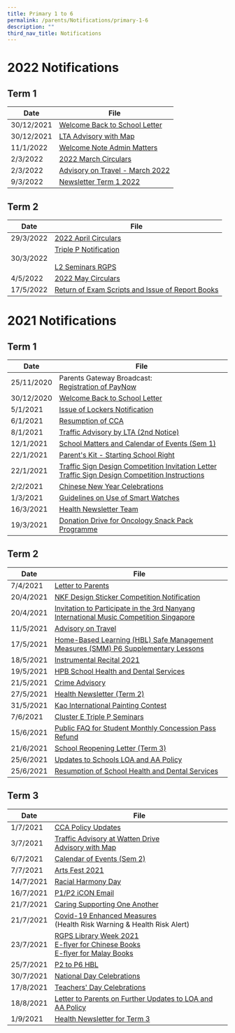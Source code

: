 ```yaml
---
title: Primary 1 to 6
permalink: /parents/Notifications/primary-1-6
description: ""
third_nav_title: Notifications
---
```

# 2022 Notifications
## Term 1


| Date | File | 
| -------- | -------- |
| 30/12/2021     | [Welcome Back to School Letter](https://rafflesgirlspri.moe.edu.sg/qql/slot/u451/Notifications/2022/P1-6/Term%201/RGPS_N22_G_001_Welcome%20back%20to%20school_COEcleared.pdf)  | 
|30/12/2021| [LTA Advisory with Map](https://rafflesgirlspri.moe.edu.sg/qql/slot/u451/Notifications/2022/P1-6/Term%201/LTA%20Advisory%20with%20map_%20Dec%202021.pdf)|
|11/1/2022| [Welcome Note Admin Matters](https://rafflesgirlspri.moe.edu.sg/qql/slot/u451/Notifications/2022/P1-6/Term%201/RGPS_N22_G_002%20Ps%20Welcome%20Note%20%20Admin%20Matters.pdf)|
|2/3/2022| [2022 March Circulars](https://rafflesgirlspri.moe.edu.sg/qql/slot/u451/Notifications/2022/P1-6/Term%201/RGPS_N22_G_007_2022%20MARCH%20CIRCULARS.pdf)|
|2/3/2022| [Advisory on Travel - March 2022](https://rafflesgirlspri.moe.edu.sg/qql/slot/u451/Notifications/2022/P1-6/Term%201/Advisory%20on%20Travel%20-%20March%202022.pdf)|
|9/3/2022| [Newsletter Term 1 2022](https://rafflesgirlspri.moe.edu.sg/qql/slot/u451/Notifications/2022/P1-6/Term%201/Newsletter%20Term%201%202022.pdf)|

## Term 2


| Date | File | 
| -------- | -------- | 
| 29/3/2022   | [2022 April Circulars](https://rafflesgirlspri.moe.edu.sg/qql/slot/u451/Notifications/2022/P1-6/Term%202/RGPS_N22_G_011_Apr%20PG%20all%20levels.pdf) | 
| 30/3/2022| [Triple P Notification](https://rafflesgirlspri.moe.edu.sg/qql/slot/u451/Notifications/2022/P1-6/Term%202/RGPSN22G012_Triple%20P%20Notification.pdf)<br><br> [L2 Seminars RGPS](https://rafflesgirlspri.moe.edu.sg/qql/slot/u451/Notifications/2022/P1-6/Term%202/L2%20Seminars%20RGPS.pdf)|
|4/5/2022| [2022 May Circulars](https://rafflesgirlspri.moe.edu.sg/qql/slot/u451/Notifications/2022/P1-6/Term%202/RGPS_N22_G_013_May%20PG%20all%20levels.pdf)|
|17/5/2022| [Return of Exam Scripts and Issue of Report Books](https://rafflesgirlspri.moe.edu.sg/qql/slot/u451/Notifications/2022/P1-6/Term%202/RGPS_N22G014_Return%20of%20Exam%20Scripts%20%20Issue%20of%20Report%20Books.pdf)|

# 2021 Notifications
## Term 1


| Date | File | 
| -------- | -------- | 
| 25/11/2020   | Parents Gateway Broadcast: <br>[Registration of PayNow](https://rafflesgirlspri.moe.edu.sg/qql/slot/u451/Notifications/2021/P1-6/Term%201/Parents%20Gateway%20Broadcast%20-%20PayNow%20final.docx) |
|30/12/2020| [Welcome Back to School Letter](https://rafflesgirlspri.moe.edu.sg/qql/slot/u451/Notifications/2021/P1-6/Term%201/RGPS_N21_G_001%20Welcome%20Back%20to%20School.pdf)|
|5/1/2021| [Issue of Lockers Notification](https://rafflesgirlspri.moe.edu.sg/qql/slot/u451/Notifications/2021/P1-6/Term%201/RGPS_N20_G_002%20Issue%20of%20Lockers.pdf)|
6/1/2021| [Resumption of CCA](https://rafflesgirlspri.moe.edu.sg/qql/slot/u451/Notifications/2021/P1-6/Term%201/RGPS_N21_G003__%20Resumption%20of%20CCA.pdf)|
|8/1/2021| [Traffic Advisory by LTA (2nd Notice)](https://rafflesgirlspri.moe.edu.sg/qql/slot/u451/Notifications/2021/P1-6/Term%201/Traffic%20Advisory%20by%20LTA%202nd%20notice.pdf)|
|12/1/2021| [School Matters and Calendar of Events (Sem 1)](https://rafflesgirlspri.moe.edu.sg/qql/slot/u451/Notifications/2021/P1-6/Term%201/RGPS_N21_G_08%20School%20matters%20and%20calender%20of%20events%202021%20Semester%201.pdf)|
|22/1/2021| [Parent's Kit - Starting School Right](https://rafflesgirlspri.moe.edu.sg/qql/slot/u451/Notifications/2021/P1-6/Term%201/Parent%20Kit%20-%20Starting%20School%20Right%20Jan%202020.pdf)|
|22/1/2021| [Traffic Sign Design Competition Invitation Letter](https://rafflesgirlspri.moe.edu.sg/qql/slot/u451/Notifications/2021/P1-6/Term%201/RGPS_N21_G010_Traffic%20Sign%20Design%20Competition.pdf) <br> [Traffic  Sign Design Competition Instructions](https://rafflesgirlspri.moe.edu.sg/qql/slot/u451/Notifications/2021/P1-6/Term%201/Traffic%20Sign%20Design%20Competition.pdf)|
|2/2/2021| [Chinese New Year Celebrations](https://rafflesgirlspri.moe.edu.sg/qql/slot/u451/Notifications/2021/P1-6/Term%201/RGPS_N21_G013_Chinese%20New%20Year%20Celebration.pdf)|
|1/3/2021| [Guidelines on Use of Smart Watches](https://rafflesgirlspri.moe.edu.sg/qql/slot/u451/Notifications/2021/P1-6/Term%201/RGPS_N21_G_016%20Guidelines%20on%20Use%20of%20Smart%20Watches.pdf)|
|16/3/2021|[Health Newsletter Team](https://rafflesgirlspri.moe.edu.sg/qql/slot/u451/Notifications/2021/P1-6/Term%201/Health%20Newsletter%20Term%201%202021.pdf)|
19/3/2021|[Donation Drive for Oncology Snack Pack Programme](https://rafflesgirlspri.moe.edu.sg/qql/slot/u451/Notifications/2021/P1-6/Term%201/RGPS_N21_G_017_Donation%20Drive%20for%20Oncology%20Snack%20Pack%20Progamme.pdf)|

## Term 2


| Date |File | 
| -------- | -------- | 
| 7/4/2021   | [Letter to Parents](https://rafflesgirlspri.moe.edu.sg/qql/slot/u451/Notifications/2021/P1-6/Term%202/Letter%20to%20parents%20RGPS.pdf) | 
|20/4/2021| [NKF Design Sticker Competition Notification](https://rafflesgirlspri.moe.edu.sg/qql/slot/u451/Notifications/2021/P1-6/Term%202/RGPS_N21_G_021%20NKF_Sticker_Design_Competition_Notification.pdf)|
20/4/2021| [Invitation to Participate in the 3rd Nanyang International Music Competition Singapore](https://rafflesgirlspri.moe.edu.sg/qql/slot/u451/Notifications/2021/P1-6/Term%202/RGPS_N21_G_022%20Invitation%20to%20Participate%20in%20the%203rd%20Nanyang%20International%20Music%20Competition%20Singapore.pdf)|
|11/5/2021| [Advisory on Travel](https://rafflesgirlspri.moe.edu.sg/qql/slot/u451/Notifications/2021/P1-6/Term%202/Appendix%203%20-%20Advisory%20on%20Travel.pdf)|
|17/5/2021| [Home-Based Learning (HBL) Safe Management Measures (SMM) P6 Supplementary Lessons](https://rafflesgirlspri.moe.edu.sg/qql/slot/u451/Notifications/2021/P1-6/Term%202/RGPS_N21_G028%20Home-Based%20Learning%20HBL%20Safe%20Management%20Measures%20SMM%20P6%20Supplementary%20Lessons.pdf)|
|18/5/2021| [Instrumental Recital 2021](https://rafflesgirlspri.moe.edu.sg/qql/slot/u451/Notifications/2021/P1-6/Term%202/RGPS_N21_G_026_Instrumental%20Recital%202021.pdf)|
|19/5/2021|[HPB School Health and Dental Services](https://rafflesgirlspri.moe.edu.sg/qql/slot/u451/Notifications/2021/P1-6/Term%202/19%20May%202021%20HPB%20School%20Health%20and%20School%20Dental%20Services.pdf)|
|21/5/2021| [Crime Advisory](https://rafflesgirlspri.moe.edu.sg/qql/slot/u451/Notifications/2021/P1-6/Term%202/Jun%202021%20crime%20advisory.pdf)|
|27/5/2021| [Health Newsletter (Term 2)](https://rafflesgirlspri.moe.edu.sg/qql/slot/u451/Notifications/2021/P1-6/Term%202/HEALTH%20NEWSLETTER%20Term%202%202021.pdf)|
|31/5/2021|[Kao International Painting Contest](https://rafflesgirlspri.moe.edu.sg/qql/slot/u451/Notifications/2021/P1-6/Term%202/RGPS_N21_G_029%20Kao%20International%20Painting%20Contest.pdf)|
|7/6/2021|[Cluster E Triple P Seminars](https://rafflesgirlspri.moe.edu.sg/qql/slot/u451/Notifications/2021/P1-6/Term%202/Cluster%20E%20Triple%20P%20Seminars.pdf)|
|15/6/2021| [Public FAQ for Student Monthly Concession Pass Refund](https://rafflesgirlspri.moe.edu.sg/qql/slot/u451/Notifications/2021/P1-6/Term%202/Public%20FAQ%20for%20Student%20Monthly%20Concession%20Pass%20Refund_Final.pdf)|
|21/6/2021|[School Reopening Letter (Term 3)](https://rafflesgirlspri.moe.edu.sg/qql/slot/u451/Notifications/2021/P1-6/Term%202/RGPS_N21_G031_T3%20Sch%20Reopening_21Jun.pdf)|
|25/6/2021| [Updates to Schools LOA and AA Policy](https://rafflesgirlspri.moe.edu.sg/qql/slot/u451/Notifications/2021/P1-6/Term%202/Updates%20to%20Schools%20LOA%20and%20AA%20Policy.pdf)|
|25/6/2021|[Resumption of School Health and Dental Services](https://rafflesgirlspri.moe.edu.sg/qql/slot/u451/Notifications/2021/P1-6/Term%202/RESUMPTION%20OF%20SCHOOL%20HEALTH%20AND%20DENTAL%20SERVICE.pdf)|

## Term 3



| Date | File | 
| -------- | -------- |
| 1/7/2021  | [CCA Policy Updates](https://rafflesgirlspri.moe.edu.sg/qql/slot/u451/Notifications/2021/P1-6/Term%203/RGPS_N21_G_018%20CCA%20Policy%20Updates.pdf) |
|3/7/2021| [Traffic Advisory at Watten Drive](https://rafflesgirlspri.moe.edu.sg/qql/slot/u451/Notifications/2021/P1-6/Term%203/RGPS_N21_G_032%20Traffic%20Advisory%20at%20Watten%20Drive.pdf)<br>[Advisory with Map](https://rafflesgirlspri.moe.edu.sg/qql/slot/u451/Notifications/2021/P1-6/Term%203/RGPS_N21_G_032%20RGPS%20Advisory%20with%20map_%20June%202021.pdf)|
|6/7/2021| [Calendar of Events (Sem 2)](https://rafflesgirlspri.moe.edu.sg/qql/slot/u451/Notifications/2021/P1-6/Term%203/RGPS_N21_G_033%20Calender%20of%20Events%20Sem%202%20-%206%20July.pdf)|
|7/7/2021| [Arts Fest 2021](https://rafflesgirlspri.moe.edu.sg/qql/slot/u451/Notifications/2021/P1-6/Term%203/RGPS_N21_G_034%20Arts%20Fest%202021.pdf)|
|14/7/2021| [Racial Harmony Day](https://rafflesgirlspri.moe.edu.sg/qql/slot/u451/Notifications/2021/P1-6/Term%203/Racial%20Harmony%20Day.pdf)|
|16/7/2021|[P1/P2 iCON Email](https://rafflesgirlspri.moe.edu.sg/qql/slot/u451/Notifications/2021/P1-6/Term%203/P1P2%20iCON%20EMAIL.pdf)|
|21/7/2021| [Caring Supporting One Another](https://rafflesgirlspri.moe.edu.sg/qql/slot/u451/Notifications/2021/P1-6/Term%203/RGPS_N21_G_41%20Caring%20%20Supporting%20One%20Another.pdf)|
|21/7/2021| [Covid-19 Enhanced Measures](https://rafflesgirlspri.moe.edu.sg/qql/slot/u451/Notifications/2021/P1-6/Term%203/RGPS_N21_G_42%20Covid-19%20Enhanced%20Measures%20-%20Health%20Risk%20Warning_Health%20Risk%20Alert.pdf)<br>(Health Risk Warning & Health Risk Alert)|
|23/7/2021|[RGPS Library Week 2021](https://rafflesgirlspri.moe.edu.sg/qql/slot/u451/Notifications/2021/P1-6/Term%203/RGPS_N21_G_040_RGPS%20Library%20Week%202021.pdf)<br>[E-flyer for Chinese Books](https://rafflesgirlspri.moe.edu.sg/qql/slot/u451/Notifications/2021/P1-6/Term%203/E-flyer%20for%20Chinese%20Books.pdf)<br>[E-flyer for Malay Books](https://rafflesgirlspri.moe.edu.sg/qql/slot/u451/Notifications/2021/P1-6/Term%203/E-flyer%20for%20Malay%20Books.pdf)|
|25/7/2021|[P2 to P6 HBL](https://rafflesgirlspri.moe.edu.sg/qql/slot/u451/Notifications/2021/P1-6/Term%203/P2%20to%20P6%20HBL.pdf)|
|30/7/2021|[National Day Celebrations](https://rafflesgirlspri.moe.edu.sg/qql/slot/u451/Notifications/2021/P1-6/Term%203/RGPS_N21_G_44%20National%20Day%20Celebration%202021.pdf)|
|17/8/2021|[Teachers' Day Celebrations](https://rafflesgirlspri.moe.edu.sg/qql/slot/u451/Notifications/2021/P1-6/Term%203/TEACHERS%20DAY%20CELEBRATION.pdf)|
|18/8/2021|[Letter to Parents on Further Updates to LOA and AA Policy](https://rafflesgirlspri.moe.edu.sg/qql/slot/u451/Notifications/2021/P1-6/Term%203/Attachment%201%20-%20Letter%20to%20Parents%20on%20Further%20Updates%20to%20LOA%20AA%20Policy.pdf)|
|1/9/2021|[Health Newsletter for Term 3](https://rafflesgirlspri.moe.edu.sg/qql/slot/u451/Notifications/2021/P1-6/Term%203/Health%20Newsletter%20for%20Term%203.pdf)|